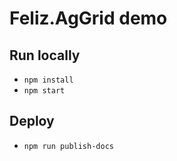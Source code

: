 # Feliz.AgGrid demo

## Run locally

- `npm install`
- `npm start`

## Deploy

- `npm run publish-docs`
